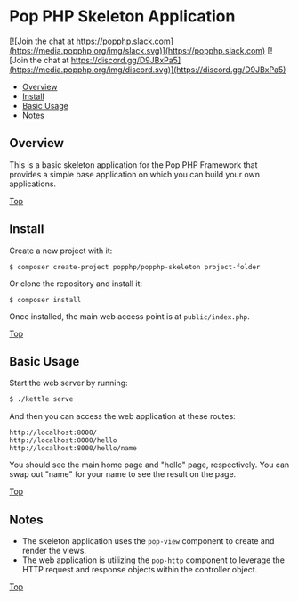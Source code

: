 Pop PHP Skeleton Application
============================

[![Join the chat at https://popphp.slack.com](https://media.popphp.org/img/slack.svg)](https://popphp.slack.com)
[![Join the chat at https://discord.gg/D9JBxPa5](https://media.popphp.org/img/discord.svg)](https://discord.gg/D9JBxPa5)

* [Overview](#overview)
* [Install](#install)
* [Basic Usage](#basic-usage)
* [Notes](#notes)

Overview
--------

This is a basic skeleton application for the Pop PHP Framework that provides a simple base
application on which you can build your own applications.

[Top](#pop-php-skeleton-application)

Install
-------

Create a new project with it:

```console
$ composer create-project popphp/popphp-skeleton project-folder
```

Or clone the repository and install it:

```console
$ composer install
```

Once installed, the main web access point is at `public/index.php`.

[Top](#pop-php-skeleton-application)

Basic Usage
-----------

Start the web server by running:

```bash
$ ./kettle serve
```

And then you can access the web application at these routes:

    http://localhost:8000/
    http://localhost:8000/hello
    http://localhost:8000/hello/name

You should see the main home page and "hello" page, respectively. You can swap out "name"
for your name to see the result on the page.

[Top](#pop-php-skeleton-application)

Notes
-----

* The skeleton application uses the `pop-view` component to create and render the views.
* The web application is utilizing the `pop-http` component to leverage the HTTP request and
response objects within the controller object.

[Top](#pop-php-skeleton-application)
